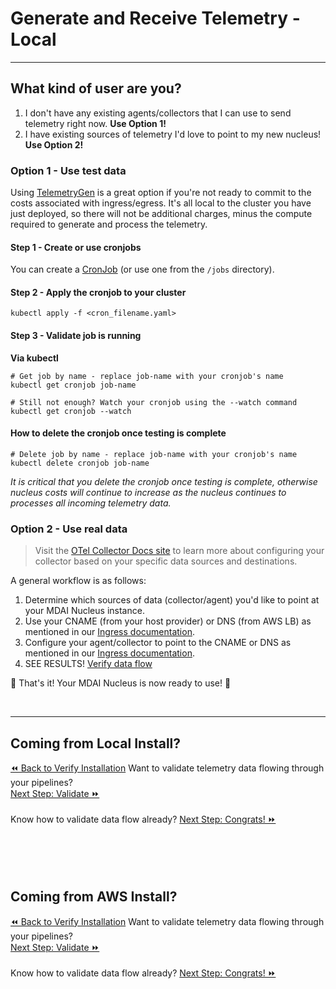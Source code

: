# Generate and Receive Telemetry - Local
----

## What kind of user are you?

1. I don't have any existing agents/collectors that I can use to send telemetry right now. **Use Option 1!**
2. I have existing sources of telemetry I'd love to point to my new nucleus! **Use Option 2!**

### Option 1 - Use test data

Using [TelemetryGen](https://github.com/open-telemetry/opentelemetry-collector-contrib/tree/main/cmd/telemetrygen) is a great option if you're not ready to commit to the costs associated with ingress/egress. It's all local to the cluster you have just deployed, so there will not be additional charges, minus the compute required to generate and process the telemetry.


#### Step 1 - Create or use cronjobs
You can create a [CronJob](https://kubernetes.io/docs/tasks/job/automated-tasks-with-cron-jobs/) (or use one from the `/jobs` directory).

#### Step 2 - Apply the cronjob to your cluster
```shell
kubectl apply -f <cron_filename.yaml>
```

#### Step 3 - Validate job is running

**Via kubectl**

```shell
# Get job by name - replace job-name with your cronjob's name
kubectl get cronjob job-name

# Still not enough? Watch your cronjob using the --watch command
kubectl get cronjob --watch
```

#### How to delete the cronjob once testing is complete

```shell
# Delete job by name - replace job-name with your cronjob's name
kubectl delete cronjob job-name
```
<div class="warning">
  <em>It is critical that you delete the cronjob once testing is complete, otherwise nucleus costs will continue to increase as the nucleus continues to processes all incoming telemetry data.</em>
</div>

### Option 2 - Use real data

>Visit the [OTel Collector Docs site](https://opentelemetry.io/docs/collector/configuration/) to learn more about configuring your collector based on your specific data sources and destinations.

A general workflow is as follows:

1. Determine which sources of data (collector/agent) you'd like to point at your MDAI Nucleus instance.
2. Use your CNAME (from your host provider) or DNS (from AWS LB) as mentioned in our [Ingress documentation](./ingress.md).
3. Configure your agent/collector to point to the CNAME or DNS as mentioned in our [Ingress documentation](./ingress.md).
4. SEE RESULTS! [Verify data flow](./verify.md)

🎉 That's it! Your MDAI Nucleus is now ready to use! 🎉

<br />

----

## Coming from Local Install?

<span class="left" style="width: 50%">
  <a href="./local/verify.md">⏪ Back to Verify Installation</a>
</span>
<span class="right" style="width: 50%">
  <span>Want to validate telemetry data flowing through your pipelines?</span>
  <br />
  <a href="./local/validate.md">Next Step: Validate ⏩</a>
  <br />
  <br />
  <span>Know how to validate data flow already?</span>
  <a href="congrats.md">Next Step: Congrats! ⏩</a>
</span>

<br />
<br />
<br />
<br />
<br />

## Coming from AWS Install?

<div>
  <span class="left" style="width: 50%">
    <a href="./aws/verify.md">⏪ Back to Verify Installation</a>
  </span>
  <span class="right" style="width: 50%">
    <span>Want to validate telemetry data flowing through your pipelines?</span>
    <br />
    <a href="./aws/validate.md">Next Step: Validate ⏩</a>
    <br />
    <br />
    <span>Know how to validate data flow already?</span>
    <a href="congrats.md">Next Step: Congrats! ⏩</a>
  </span>
</div>
